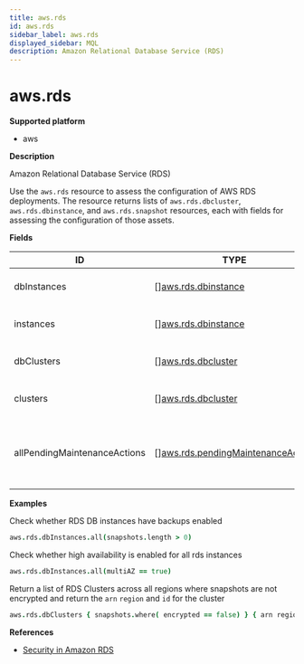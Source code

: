 ```yaml
---
title: aws.rds
id: aws.rds
sidebar_label: aws.rds
displayed_sidebar: MQL
description: Amazon Relational Database Service (RDS)
---
```


# aws.rds

**Supported platform**

- aws

**Description**

Amazon Relational Database Service (RDS)

Use the `aws.rds` resource to assess the configuration of AWS RDS deployments. The resource returns lists of `aws.rds.dbcluster`, `aws.rds.dbinstance`, and `aws.rds.snapshot` resources, each with fields for assessing the configuration of those assets.

**Fields**

| ID                           | TYPE                                                                              | DESCRIPTION                                                       |
| ---------------------------- | --------------------------------------------------------------------------------- | ----------------------------------------------------------------- |
| dbInstances                  | &#91;&#93;[aws.rds.dbinstance](aws.rds.dbinstance.md)                             | Deprecated: Use `instances` instead                               |
| instances                    | &#91;&#93;[aws.rds.dbinstance](aws.rds.dbinstance.md)                             | List of database instances                                        |
| dbClusters                   | &#91;&#93;[aws.rds.dbcluster](aws.rds.dbcluster.md)                               | Deprecated: Use `clusters` instead                                |
| clusters                     | &#91;&#93;[aws.rds.dbcluster](aws.rds.dbcluster.md)                               | List of RDS database clusters                                     |
| allPendingMaintenanceActions | &#91;&#93;[aws.rds.pendingMaintenanceAction](aws.rds.pendingmaintenanceaction.md) | List of all pending maintenance actions for the database instance |

**Examples**

Check whether RDS DB instances have backups enabled

```coffee
aws.rds.dbInstances.all(snapshots.length > 0)
```

Check whether high availability is enabled for all rds instances

```coffee
aws.rds.dbInstances.all(multiAZ == true)
```

Return a list of RDS Clusters across all regions where snapshots are not encrypted and return the `arn` `region` and `id` for the cluster

```coffee
aws.rds.dbClusters { snapshots.where( encrypted == false) } { arn region id }
```

**References**

- [Security in Amazon RDS](https://docs.aws.amazon.com/AmazonRDS/latest/UserGuide/UsingWithRDS.html)
